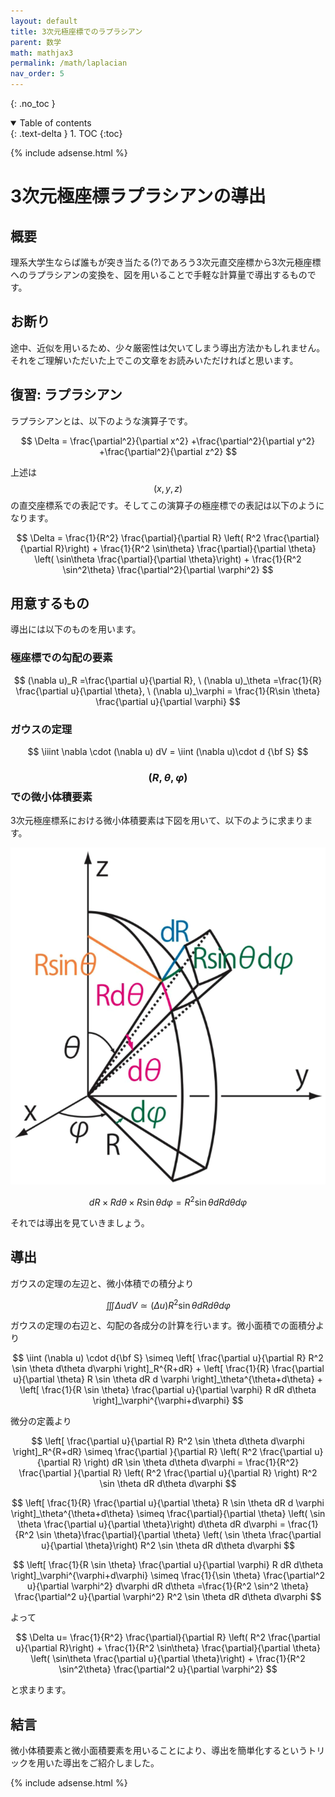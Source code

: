 ```yaml
---
layout: default
title: 3次元極座標でのラプラシアン
parent: 数学
math: mathjax3
permalink: /math/laplacian
nav_order: 5
---
```


{: .no_toc }

<details open markdown="block">
  <summary>
    Table of contents
  </summary>
  {: .text-delta }
1. TOC
{:toc}
</details>

{% include adsense.html %}

# 3次元極座標ラプラシアンの導出

## 概要

理系大学生ならば誰もが突き当たる(?)であろう3次元直交座標から3次元極座標へのラプラシアンの変換を、図を用いることで手軽な計算量で導出するものです。

## お断り

途中、近似を用いるため、少々厳密性は欠いてしまう導出方法かもしれません。それをご理解いただいた上でこの文章をお読みいただければと思います。

## 復習: ラプラシアン

ラプラシアンとは、以下のような演算子です。

$$
\Delta = \frac{\partial^2}{\partial x^2} +\frac{\partial^2}{\partial y^2} +\frac{\partial^2}{\partial z^2} 
$$

上述は$$(x, y, z)$$の直交座標系での表記です。そしてこの演算子の極座標での表記は以下のようになります。

$$
\Delta = \frac{1}{R^2} \frac{\partial}{\partial R} \left( R^2 \frac{\partial}{\partial R}\right) + \frac{1}{R^2 \sin\theta} \frac{\partial}{\partial \theta} \left( \sin\theta \frac{\partial}{\partial \theta}\right) + \frac{1}{R^2 \sin^2\theta} \frac{\partial^2}{\partial \varphi^2}
$$

## 用意するもの

導出には以下のものを用います。

### 極座標での勾配の要素

$$
(\nabla u)_R =\frac{\partial u}{\partial R}, \ 
(\nabla u)_\theta =\frac{1}{R} \frac{\partial u}{\partial \theta}, \
(\nabla u)_\varphi = \frac{1}{R\sin \theta} \frac{\partial u}{\partial \varphi}
$$

### ガウスの定理

$$
\iiint \nabla \cdot (\nabla u) dV = \iint (\nabla u)\cdot d {\bf S} 
$$

### $$(R, \theta, \varphi)$$での微小体積要素

3次元極座標系における微小体積要素は下図を用いて、以下のように求まります。

![3次元極座標での微小体積要素](/assets/images/math/laplacian.png)

$$
dR \times R d\theta \times R \sin \theta d\varphi = R^2 \sin \theta dR d\theta d\varphi
$$

それでは導出を見ていきましょう。

## 導出

ガウスの定理の左辺と、微小体積での積分より

$$
\iiint \Delta u dV \simeq (\Delta u) R^2 \sin \theta dR d\theta d\varphi
$$

ガウスの定理の右辺と、勾配の各成分の計算を行います。微小面積での面積分より

$$
\iint (\nabla u) \cdot d{\bf S} \simeq
\left[ \frac{\partial u}{\partial R} R^2 \sin \theta d\theta d\varphi \right]_R^{R+dR} + 
\left[ \frac{1}{R} \frac{\partial u}{\partial \theta} R \sin \theta dR d \varphi \right]_\theta^{\theta+d\theta} +
\left[ \frac{1}{R \sin \theta} \frac{\partial u}{\partial \varphi} R dR d\theta \right]_\varphi^{\varphi+d\varphi}
$$

微分の定義より

$$
\left[ \frac{\partial u}{\partial R} R^2 \sin \theta d\theta d\varphi \right]_R^{R+dR} \simeq \frac{\partial }{\partial R} \left( R^2 \frac{\partial u}{\partial R} \right) dR \sin \theta d\theta d\varphi
= \frac{1}{R^2} \frac{\partial }{\partial R} \left( R^2 \frac{\partial u}{\partial R} \right) R^2 \sin \theta dR d\theta d\varphi
$$

$$
\left[ \frac{1}{R} \frac{\partial u}{\partial \theta} R \sin \theta dR d \varphi \right]_\theta^{\theta+d\theta} \simeq \frac{\partial}{\partial \theta} \left( \sin \theta \frac{\partial u}{\partial \theta}\right) d\theta dR d\varphi
= \frac{1}{R^2 \sin \theta}\frac{\partial}{\partial \theta} \left( \sin \theta \frac{\partial u}{\partial \theta}\right) R^2 \sin \theta dR d\theta d\varphi
$$

$$
\left[ \frac{1}{R \sin \theta} \frac{\partial u}{\partial \varphi} R dR d\theta \right]_\varphi^{\varphi+d\varphi} \simeq \frac{1}{\sin \theta} \frac{\partial^2 u}{\partial \varphi^2} d\varphi dR d\theta
=\frac{1}{R^2 \sin^2 \theta} \frac{\partial^2 u}{\partial \varphi^2} R^2 \sin \theta  dR d\theta d\varphi
$$

よって

$$
\Delta u= \frac{1}{R^2} \frac{\partial}{\partial R} \left( R^2 \frac{\partial u}{\partial R}\right) + \frac{1}{R^2 \sin\theta} \frac{\partial}{\partial \theta} \left( \sin\theta \frac{\partial u}{\partial \theta}\right) + \frac{1}{R^2 \sin^2\theta} \frac{\partial^2 u}{\partial \varphi^2}
$$

と求まります。

## 結言

微小体積要素と微小面積要素を用いることにより、導出を簡単化するというトリックを用いた導出をご紹介しました。

{% include adsense.html %}